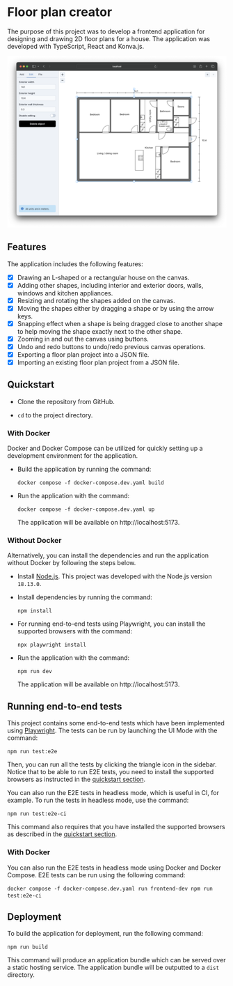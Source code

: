 # Floor plan creator

The purpose of this project was to develop a frontend application for designing and drawing 2D floor plans for a house. The application was developed with TypeScript, React and Konva.js.

![Screenshot of the application](./images/screenshot.png)

## Features

The application includes the following features:

- [x] Drawing an L-shaped or a rectangular house on the canvas.
- [x] Adding other shapes, including interior and exterior doors, walls, windows and kitchen appliances.
- [x] Resizing and rotating the shapes added on the canvas.
- [x] Moving the shapes either by dragging a shape or by using the arrow keys.
- [x] Snapping effect when a shape is being dragged close to another shape to help moving the shape exactly next to the other shape.
- [x] Zooming in and out the canvas using buttons.
- [x] Undo and redo buttons to undo/redo previous canvas operations.
- [x] Exporting a floor plan project into a JSON file.
- [x] Importing an existing floor plan project from a JSON file.

## Quickstart

- Clone the repository from GitHub.

- `cd` to the project directory.

### With Docker

Docker and Docker Compose can be utilized for quickly setting up a development environment for the application.

- Build the application by running the command:
    ```
    docker compose -f docker-compose.dev.yaml build
    ```

- Run the application with the command:
    ```
    docker compose -f docker-compose.dev.yaml up
    ```
    The application will be available on http://localhost:5173.

### Without Docker

Alternatively, you can install the dependencies and run the application without Docker by following the steps below.

- Install [Node.js](https://nodejs.org/en/download). This project was developed with the Node.js version `18.13.0`.

- Install dependencies by running the command:
    ```
    npm install
    ```

- For running end-to-end tests using Playwright, you can install the supported browsers with the command:
    ```
    npx playwright install
    ```

- Run the application with the command:
    ```
    npm run dev
    ```
    The application will be available on http://localhost:5173.

## Running end-to-end tests

This project contains some end-to-end tests which have been implemented using [Playwright](https://playwright.dev/). The tests can be run by launching the UI Mode with the command:
```
npm run test:e2e
```
Then, you can run all the tests by clicking the triangle icon in the sidebar. Notice that to be able to run E2E tests, you need to install the supported browsers as instructed in the [quickstart section](#quickstart).

You can also run the E2E tests in headless mode, which is useful in CI, for example. To run the tests in headless mode, use the command:
```
npm run test:e2e-ci
```
This command also requires that you have installed the supported browsers as described in the [quickstart section](#quickstart).

### With Docker

You can also run the E2E tests in headless mode using Docker and Docker Compose. E2E tests can be run using the following command:

```
docker compose -f docker-compose.dev.yaml run frontend-dev npm run test:e2e-ci
```

## Deployment

To build the application for deployment, run the following command:
```
npm run build
```
This command will produce an application bundle which can be served over a static hosting service. The application bundle will be outputted to a `dist` directory.
